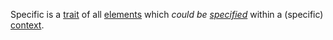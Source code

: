 Specific is a [trait](https://github.com/gcassel/Modular-Organization-Terminology/blob/master/terms/trait.md) of all [elements](https://github.com/gcassel/Modular-Organization-Terminology/blob/master/terms/element.md) which *could be [specified](https://github.com/gcassel/Modular-Organization-Terminology/blob/master/terms/specification.md)* within a (specific) [context](https://github.com/gcassel/Modular-Organization-Terminology/blob/master/terms/context.md).

